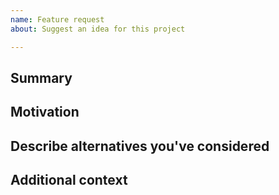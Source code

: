 ```yaml
---
name: Feature request
about: Suggest an idea for this project

---
```


<!--

Have you read Logisticae's Code of Conduct? By filing an Issue, you are expected to comply with it, including treating everyone with respect: https://github.com/Kero76/logisticae/blob/master/CODE_OF_CONDUCT.md

-->

## Summary

<!-- One paragraph explanation of the feature. -->

## Motivation

<!-- Why are we doing this? What use cases does it support? What is the expected outcome? -->

## Describe alternatives you've considered

<!-- A clear and concise description of the alternative solutions you've considered. Be sure to explain why Logisticae's existing customizability isn't suitable for this feature. -->

## Additional context

<!-- Add any other context or screenshots about the feature request here. -->
